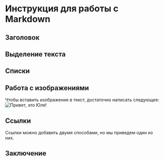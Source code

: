 # Инструкция для работы с Markdown

## Заголовок

## Выделение текста

## Списки

## Работа с изображениями

Чтобы вставить изображение в текст, достаточно написать следующее:
![Привет, это Юля!](Юля11.jpeg)

## Ссылки

Ссылки можно добавить двумя способами, но мы приведем один из них.

## Заключение

##